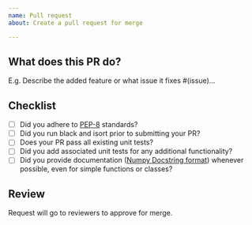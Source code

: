 ```yaml
---
name: Pull request
about: Create a pull request for merge

---
```


## What does this PR do?
E.g. Describe the added feature or what issue it fixes #(issue)...

## Checklist
  - [ ] Did you adhere to [PEP-8](https://www.python.org/dev/peps/pep-0008/) standards?
  - [ ] Did you run black and isort prior to submitting your PR? 
  - [ ] Does your PR pass all existing unit tests?
  - [ ] Did you add associated unit tests for any additional functionality?
  - [ ] Did you provide documentation ([Numpy Docstring format](https://numpydoc.readthedocs.io/en/latest/format.html#style-guide)) whenever possible, even for simple functions or classes?

## Review
Request will go to reviewers to approve for merge.